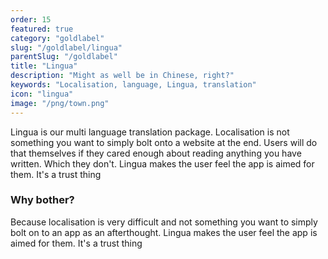 ```yaml
---
order: 15
featured: true
category: "goldlabel"
slug: "/goldlabel/lingua"
parentSlug: "/goldlabel"
title: "Lingua"
description: "Might as well be in Chinese, right?"
keywords: "Localisation, language, Lingua, translation"
icon: "lingua"
image: "/png/town.png"
---
```

Lingua is our multi language translation package. Localisation is not something you want to simply bolt onto a website at the end. Users will do that themselves if they cared enough about reading anything you have written. Which they don't. Lingua makes the user feel the app is aimed for them. It's a trust thing

### Why bother?
Because localisation is very difficult and not something you want to simply bolt 
on to an app as an afterthought. Lingua makes the user feel the app is aimed for them. It's a trust thing